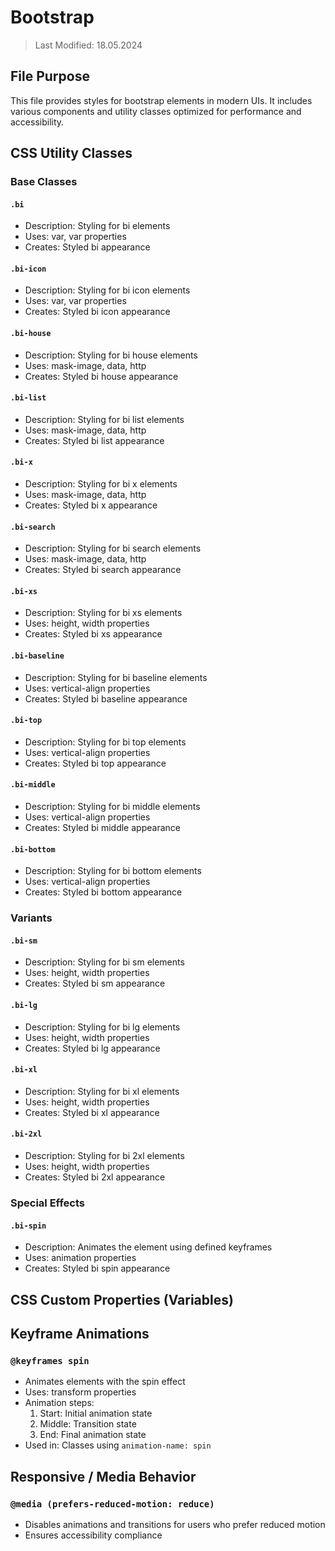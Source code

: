 # Bootstrap
> Last Modified: 18.05.2024

## File Purpose

This file provides styles for bootstrap elements in modern UIs. It includes various components and utility classes optimized for performance and accessibility.

## CSS Utility Classes

### Base Classes

#### `.bi`
- Description: Styling for bi elements
- Uses: var, var properties
- Creates: Styled bi appearance

#### `.bi-icon`
- Description: Styling for bi icon elements
- Uses: var, var properties
- Creates: Styled bi icon appearance

#### `.bi-house`
- Description: Styling for bi house elements
- Uses: mask-image, data, http
- Creates: Styled bi house appearance

#### `.bi-list`
- Description: Styling for bi list elements
- Uses: mask-image, data, http
- Creates: Styled bi list appearance

#### `.bi-x`
- Description: Styling for bi x elements
- Uses: mask-image, data, http
- Creates: Styled bi x appearance

#### `.bi-search`
- Description: Styling for bi search elements
- Uses: mask-image, data, http
- Creates: Styled bi search appearance

#### `.bi-xs`
- Description: Styling for bi xs elements
- Uses: height, width properties
- Creates: Styled bi xs appearance

#### `.bi-baseline`
- Description: Styling for bi baseline elements
- Uses: vertical-align properties
- Creates: Styled bi baseline appearance

#### `.bi-top`
- Description: Styling for bi top elements
- Uses: vertical-align properties
- Creates: Styled bi top appearance

#### `.bi-middle`
- Description: Styling for bi middle elements
- Uses: vertical-align properties
- Creates: Styled bi middle appearance

#### `.bi-bottom`
- Description: Styling for bi bottom elements
- Uses: vertical-align properties
- Creates: Styled bi bottom appearance

### Variants

#### `.bi-sm`
- Description: Styling for bi sm elements
- Uses: height, width properties
- Creates: Styled bi sm appearance

#### `.bi-lg`
- Description: Styling for bi lg elements
- Uses: height, width properties
- Creates: Styled bi lg appearance

#### `.bi-xl`
- Description: Styling for bi xl elements
- Uses: height, width properties
- Creates: Styled bi xl appearance

#### `.bi-2xl`
- Description: Styling for bi 2xl elements
- Uses: height, width properties
- Creates: Styled bi 2xl appearance

### Special Effects

#### `.bi-spin`
- Description: Animates the element using defined keyframes
- Uses: animation properties
- Creates: Styled bi spin appearance

## CSS Custom Properties (Variables)



## Keyframe Animations

### `@keyframes spin`
- Animates elements with the spin effect
- Uses: transform properties
- Animation steps:
  1. Start: Initial animation state
  2. Middle: Transition state
  3. End: Final animation state
- Used in: Classes using `animation-name: spin`

## Responsive / Media Behavior

### `@media (prefers-reduced-motion: reduce)`
- Disables animations and transitions for users who prefer reduced motion
- Ensures accessibility compliance
